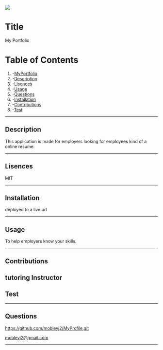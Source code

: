 ![](https://img.shields.io/badge/License-MIT-yellow.svg)
# Title
 My Portfolio
  
# Table of Contents
 1. -[MyPortfolio](#title)
 2. -[Description](#description)
 3. -[Lisences](#lisences)
 4. -[Usage](#usage)
 5. -[Questions](#questions)
 6. -[Installation](#installation)
 7. -[Contributions](#contributions)
 8. -[Test](#test)

---

## Description
  This application is made for employers looking for employees kind of a online 
  resume. 

---

## Lisences
  MIT

---

## Installation
  deployed to a live url

---

## Usage
  To help employers know your skills.

---

## Contributions
  tutoring
  Instructor
---

## Test
  

---

## Questions
  

  
 https://github.com/mobleyj2/MyProfile.git


  mobleyj2@gmail.com

 

---



